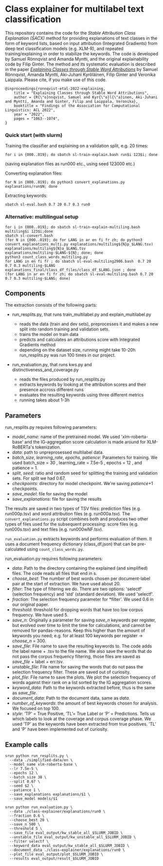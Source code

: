 # Class explainer for multilabel text classification

This repository contains the code for the *Stable Attribution Class Explanation (SACX)* method for providing explanations of text classes in the form of keyword lists, based on input attribution (Integrated Gradients) from deep text classification models (e.g. XLM-R), and repeated training/explaining in order to stabilize the keywords. The code is developed by Samuel Rönnqvist and Amanda Myntti, and the original explainability code by Filip Ginter. The method and its systematic evaluation is described in the paper [*Explaining Classes through Stable Word Attributions*](https://aclanthology.org/2022.findings-acl.85/) by Samuel Rönnqvist, Amanda Myntti, Aki-Juhani Kyröläinen, Filip Ginter and Veronika Laippala. Please cite, if you make use of this code.

```
@inproceedings{ronnqvist-etal-2022-explaining,
    title = "Explaining Classes through Stable Word Attributions",
    author = {R{\"o}nnqvist, Samuel and Kyr{\"o}l{\"a}inen, Aki-Juhani and Myntti, Amanda and Ginter, Filip and Laippala, Veronika},
    booktitle = "Findings of the Association for Computational Linguistics: ACL 2022",
    year = "2022",
    pages = "1063--1074",
}
```

### Quick start (with slurm)
Training the classifier and explaining on a validation split, e.g. 20 times: 
```
for i in {000..019}; do sbatch sl-train-explain.bash run$i 123$i; done
```
(saving explanation files as run000 etc., using seed 123000 etc.)

Converting explanation files:
```
for N in {000..019}; do python3 convert_explanations.py explanations/run$N; done
```

Extracting keywords:
```
sbatch sl-eval.bash 0.7 20 0.7 0.3 run0
```

### Alternative: multilingual setup
```
for i in {000..019}; do sbatch sl-train-explain-multiling.bash multiling$i 123$i;done
sbatch sl-convert.bash
(for N in {000..019}; do for LANG in ar en fi fr zh; do python3 convert_explanations_multi.py explanations/multiling${N}p_$LANG.tsv) explanations/multiling${N}a_$LANG.tsv explanations/multiling-$LANG-${N}; done; done
python3 count_class_words_multiling.py
for LANG in en fi fr ; do sbatch sl-eval-multiling2906.bash  0.7 20 0.7 0.3 multiling-$LANG  explanations_final/class_df_files/class_df_$LANG.json ; done
(for LANG in ar en fi fr zh; do sbatch sl-eval-multiling.bash 0.7 20 0.7 0.3 multiling-$LANG; done)
```

## Components

The extraction consists of the following parts:

- run_resplits.py, that runs train_multilabel.py and explain_multilabel.py
    - reads the data (train and dev sets), preprocesses it and makes a new split into random training and validation sets. 
    - trains the model on train data
    - predicts and calculates an attributions score with Integrated Gradients method
    - depending on the dataset size, running might take 10-20h
run_resplits.py was run 100 times in our project. 

- run_evaluation.py, that runs kws.py and distinctiveness_and_coverage.py
    - reads the files produced by run_resplits.py
    - extracts keywords by looking at the attribution scores and their presence accross different runs
    - evaluates the resulting keywords using three different metrics
    - running takes about 1-3h


## Parameters

run_resplits.py requires following parameters:
- *model_name*: name of the pretrained model. We used 'xlm-roberta-base' and the IG-aggregation score calculation is made around for XLM-RoBERTa's tokenization.
- *data*: path to unpreprosessed multilabel data.
- *batch_size*, *learning_rate*, *epochs*, *patience*: Parameters for training. We used batch_size = 30 , learning_rate = 7.5e-5 , epochs = 12 , and patience = 1.
- *split*, *seed*: ratio and random seed for splitting the training and validation sets. For split we had 0.67.
- *checkpoints*: directory for model checkpoint. We're saving *patience*+1 checkpoints.
- *save_model*: file for saving the model
- *save_explanations*: file for saving the results

The results are saved in two types of TSV files: prediction files (e.g. run000p.tsv) and word attribution files (e.g. run000a.tsv). The <code>convert_explanations.py</code> script combines both and produces two other types of files used for the subsequent processing: score files (e.g. run000s.tsv) and text files (e.g. run000wNF.tsv).

<code>run_evaluation.py</code> extracts keywords and performs evaluation of them. It uses a document frequency dictionary (class_df.json) that can be pre-calculated using <code>count_class_words.py</code>.

run_evaluation.py requires following parameters:

- *data*: Path to the directory containing the explained (and simplified) files. The code reads all files that end in s.
- *choose_best*: The number of best words chosen per document-label pair at the start of extraction. We have used about 20. 
- *filter*: The type of filtering we do. There are two options: 'selectf' (selection frequency) and 'std' (standard deviation). We used 'selectf'.
- *fraction*: The selection frequency parameter for *filter'. We used 0.6 in our original paper.
- *threshold*: threshold for dropping words that have too low corpus frequency. We have used 5.
- *save_n*: Originally a parameter for saving *save_n* keywords per register, but evolved over time to limit the time for calculations, and cannot be removed for pandas-reasons. Keep this higher than the amount of keywords you need; e.g. for at least 100 keywords per register -> *choose_n* = 300.
- *save_file*: File name to save the resulting keywords to. The code adds the label name + .tsv to the file name. We also save the words that do not pass the corpus frequency filtering, those files are saved as *save_file* + label + err.tsv.
- *unstable_file*: File name for saving the words that do not pass the selection frequency filter. These are saved out of curiosity.
- *plot_file*: File name to save the plots. We plot the selection frequency of words against their rank on a list sorted by the IG aggregation scores. 
- *keyword_data*: Path to the keywords extracted before, thus is the same as *save_file*.
- *document_data*: Path to the document data, same as *data*. 
- *number_of_keywords*: the amount of best keywords chosen for analysis. We focused on top 100.
- *style*: ’TP’ = True Positive, ’TL’= True Label or ’P’ = Predictions. Tells us which labels to look at the coverage and corpus coverage phase. We used ’TP’ as the keywords have been extracted from true positives. ’TL’ and 'P' have been implemented out of curiosity.


## Example calls

```
srun python run_resplits.py \
  --data ./simplified-data/en \
  --model_name xlm-roberta-base \
  --lr 7.5e-5 \
  --epochs 12 \
  --batch_size 30 \
  --split 0.67 \
  --seed $2 \
  --patience 1 \
  --save_explanations explanations/$1 \
  --save_model models/$1 
```

```
srun python run_evaluation.py \
  --data ./class-explainer/explanations/run0 \
  --fraction 0.6 \
  --choose_best 20 \
  --save_n 500 \
  --threshold 5 \
  --save_file eval_output/kw_stable_all_$SLURM_JOBID \
  --unstable_file eval_output/kw_unstable_all_$SLURM_JOBID \
  --filter selectf \
  --keyword_data eval_output/kw_stable_all_$SLURM_JOBID \
  --document_data ./class-explainer/explanations/run0 \
  --plot_file eval_output/plot_$SLURM_JOBID \
  --results eval_output/result_$SLURM_JOBID

```
